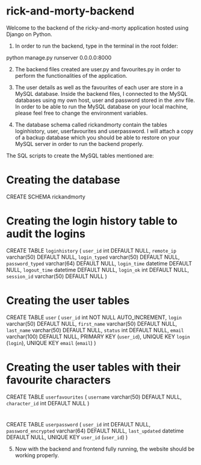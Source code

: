 # rick-and-morty-backend

Welcome to the backend of the ricky-and-morty application hosted using Django on Python.

1. In order to run the backend, type in the terminal in the root folder:

python manage.py runserver 0.0.0.0:8000

2. The backend files created are user.py and favourites.py in order to perform the functionalities of the application. 

3. The user details as well as the favourites of each user are store in a MySQL database. Inside the backend files, I connected
to the MySQL databases using my own host, user and password stored in the .env file. In order to be able to run the MySQL database on your local machine, please feel free to change the environment variables.

4. The database schema called rickandmorty contain the tables loginhistory, user, userfavourites and userpassword. I will attach 
a copy of a backup database which you should be able to restore on your MySQL server in order to run the backend properly.

The SQL scripts to create the MySQL tables mentioned are:

# Creating the database
CREATE SCHEMA rickandmorty

# Creating the login history table to audit the logins
CREATE TABLE `loginhistory` (
    `user_id` int DEFAULT NULL,
    `remote_ip` varchar(50) DEFAULT NULL,
    `login_typed` varchar(50) DEFAULT NULL,
    `password_typed` varchar(64) DEFAULT NULL,
    `login_time` datetime DEFAULT NULL,
    `logout_time` datetime DEFAULT NULL,
    `login_ok` int DEFAULT NULL,
    `session_id` varchar(50) DEFAULT NULL
) 

# Creating the user tables
CREATE TABLE `user` (
    `user_id` int NOT NULL AUTO_INCREMENT,
    `login` varchar(50) DEFAULT NULL,
    `first_name` varchar(50) DEFAULT NULL,
    `last_name` varchar(50) DEFAULT NULL,
    `status` int DEFAULT NULL,
    `email` varchar(100) DEFAULT NULL,
    PRIMARY KEY (`user_id`),
    UNIQUE KEY `login` (`login`),
    UNIQUE KEY `email` (`email`)
) 

 # Creating the user tables with their favourite characters
CREATE TABLE `userfavourites` (
    `username` varchar(50) DEFAULT NULL,
    `character_id` int DEFAULT NULL
) 

#
CREATE TABLE `userpassword` (
    `user_id` int DEFAULT NULL,
    `password_encrypted` varchar(64) DEFAULT NULL,
    `last_updated` datetime DEFAULT NULL,
    UNIQUE KEY `user_id` (`user_id`)
)

5. Now with the backend and frontend fully running, the website should be working properly.